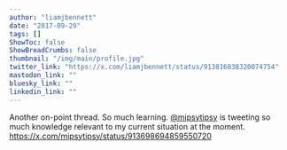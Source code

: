 ```yaml
---
author: "liamjbennett"
date: "2017-09-29"
tags: []
ShowToc: false
ShowBreadCrumbs: false
thumbnail: "/img/main/profile.jpg"
twitter_link: "https://x.com/liamjbennett/status/913816838320074754"
mastodon_link: ""
bluesky_link: ""
linkedin_link: ""
---
```


Another on-point thread. So much learning. [@mipsytipsy](https://x.com/mipsytipsy) is tweeting so much knowledge relevant to my current situation at the moment. https://x.com/mipsytipsy/status/913698694859550720

